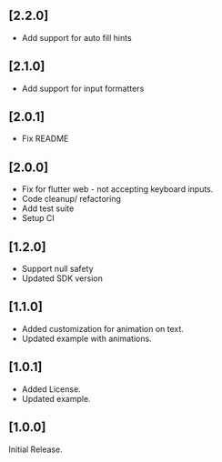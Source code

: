## [2.2.0]
- Add support for auto fill hints

## [2.1.0]
- Add support for input formatters

## [2.0.1]
- Fix README

## [2.0.0]
- Fix for flutter web - not accepting keyboard inputs.
- Code cleanup/ refactoring
- Add test suite
- Setup CI

## [1.2.0]
- Support null safety
- Updated SDK version

## [1.1.0]
- Added customization for animation on text.
- Updated example with animations.

## [1.0.1]
- Added License.
- Updated example.

## [1.0.0]
Initial Release.